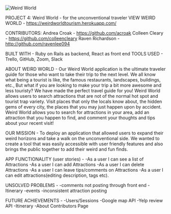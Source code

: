   ![[Weird World](https://github.com/colleencleary/weirdworld/blob/dev/public/assets/logo.png)](https://weirdworldtourism.herokuapp.com/)


  PROJECT 4: Weird World - for the unconventional traveler
  VIEW WEIRD WORLD - https://weirdworldtourism.herokuapp.com/

  CONTRIBUTORS:
  Andrea Croak - https://github.com/acroak
  Colleen Cleary - https://github.com/colleencleary
  Raven Richardson - http://github.com/ravenlee094

  BUILT WITH - Ruby on Rails as backend, React as front end
  TOOLS USED - Trello, GitHub, Zoom, Slack

  ABOUT WEIRD WORLD - Our Weird World application is the ultimate traveler guide for those who want to take their trip to the next level. We all know what being a tourist is like, the famous restaurants, landscapes, buildings, etc., But what if you are looking to make your trip a bit more awesome and less touristy? We have made the perfect travel guide for you! Weird World allows users to search attractions that are not of the normal hot spot and tourist trap variety. Visit places that only the locals know about, the hidden gems of every city, the places that you may just happen upon by accident. Weird World allows you to search for attractions in your area, add an attraction that you happen to find, and comment your thoughts and tips about your recent visit!

  OUR MISSION - To deploy an application that allowed users to expand their weird horizons and take a walk on the unconventional side. We wanted to create a tool that was easily accessible with user friendly features and also brings the public together to add their weird and fun finds.

  APP FUNCTIONALITY (user stories) -
  -As a user I can see a list of Attractions
  -As a user I can add Attractions
  -As a user I can delete Attractions
  -As a user I can leave tips/comments on Attractions
  -As a user I can edit attractions(editing description, tags etc).

  UNSOLVED PROBLEMS -
  -comments not posting through front end
  -Itinerary
  -events
  -inconsistent attraction posting

  FUTURE ACHIEVEMENTS -
  -Users/Sessions
  -Google map API
  -Yelp review API
  -Itinerary
  -About Contributors Page
